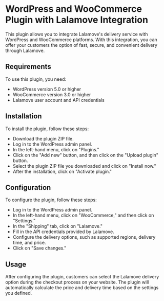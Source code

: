 # WordPress and WooCommerce Plugin with Lalamove Integration

This plugin allows you to integrate Lalamove's delivery service with WordPress and WooCommerce platforms. With this integration, you can offer your customers the option of fast, secure, and convenient delivery through Lalamove.

## Requirements

To use this plugin, you need:

- WordPress version 5.0 or higher
- WooCommerce version 3.0 or higher
- Lalamove user account and API credentials

## Installation

To install the plugin, follow these steps:

- Download the plugin ZIP file.
- Log in to the WordPress admin panel.
- In the left-hand menu, click on "Plugins."
- Click on the "Add new" button, and then click on the "Upload plugin" button.
- Select the plugin ZIP file you downloaded and click on "Install now."
- After the installation, click on "Activate plugin."

## Configuration

To configure the plugin, follow these steps:

- Log in to the WordPress admin panel.
- In the left-hand menu, click on "WooCommerce," and then click on "Settings."
- In the "Shipping" tab, click on "Lalamove."
- Fill in the API credentials provided by Lalamove.
- Configure the delivery options, such as supported regions, delivery time, and price.
- Click on "Save changes."

## Usage

After configuring the plugin, customers can select the Lalamove delivery option during the checkout process on your website.
The plugin will automatically calculate the price and delivery time based on the settings you defined.
